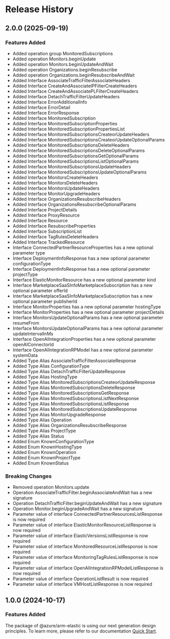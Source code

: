 # Release History

## 2.0.0 (2025-09-19)

### Features Added
  - Added operation group MonitoredSubscriptions
  - Added operation Monitors.beginUpdate
  - Added operation Monitors.beginUpdateAndWait
  - Added operation Organizations.beginResubscribe
  - Added operation Organizations.beginResubscribeAndWait
  - Added Interface AssociateTrafficFilterAssociateHeaders
  - Added Interface CreateAndAssociateIPFilterCreateHeaders
  - Added Interface CreateAndAssociatePLFilterCreateHeaders
  - Added Interface DetachTrafficFilterUpdateHeaders
  - Added Interface ErrorAdditionalInfo
  - Added Interface ErrorDetail
  - Added Interface ErrorResponse
  - Added Interface MonitoredSubscription
  - Added Interface MonitoredSubscriptionProperties
  - Added Interface MonitoredSubscriptionPropertiesList
  - Added Interface MonitoredSubscriptionsCreateorUpdateHeaders
  - Added Interface MonitoredSubscriptionsCreateorUpdateOptionalParams
  - Added Interface MonitoredSubscriptionsDeleteHeaders
  - Added Interface MonitoredSubscriptionsDeleteOptionalParams
  - Added Interface MonitoredSubscriptionsGetOptionalParams
  - Added Interface MonitoredSubscriptionsListOptionalParams
  - Added Interface MonitoredSubscriptionsUpdateHeaders
  - Added Interface MonitoredSubscriptionsUpdateOptionalParams
  - Added Interface MonitorsCreateHeaders
  - Added Interface MonitorsDeleteHeaders
  - Added Interface MonitorsUpdateHeaders
  - Added Interface MonitorUpgradeHeaders
  - Added Interface OrganizationsResubscribeHeaders
  - Added Interface OrganizationsResubscribeOptionalParams
  - Added Interface ProjectDetails
  - Added Interface ProxyResource
  - Added Interface Resource
  - Added Interface ResubscribeProperties
  - Added Interface SubscriptionList
  - Added Interface TagRulesDeleteHeaders
  - Added Interface TrackedResource
  - Interface ConnectedPartnerResourceProperties has a new optional parameter type
  - Interface DeploymentInfoResponse has a new optional parameter configurationType
  - Interface DeploymentInfoResponse has a new optional parameter projectType
  - Interface ElasticMonitorResource has a new optional parameter kind
  - Interface MarketplaceSaaSInfoMarketplaceSubscription has a new optional parameter offerId
  - Interface MarketplaceSaaSInfoMarketplaceSubscription has a new optional parameter publisherId
  - Interface MonitorProperties has a new optional parameter hostingType
  - Interface MonitorProperties has a new optional parameter projectDetails
  - Interface MonitorsUpdateOptionalParams has a new optional parameter resumeFrom
  - Interface MonitorsUpdateOptionalParams has a new optional parameter updateIntervalInMs
  - Interface OpenAIIntegrationProperties has a new optional parameter openAIConnectorId
  - Interface OpenAIIntegrationRPModel has a new optional parameter systemData
  - Added Type Alias AssociateTrafficFilterAssociateResponse
  - Added Type Alias ConfigurationType
  - Added Type Alias DetachTrafficFilterUpdateResponse
  - Added Type Alias HostingType
  - Added Type Alias MonitoredSubscriptionsCreateorUpdateResponse
  - Added Type Alias MonitoredSubscriptionsDeleteResponse
  - Added Type Alias MonitoredSubscriptionsGetResponse
  - Added Type Alias MonitoredSubscriptionsListNextResponse
  - Added Type Alias MonitoredSubscriptionsListResponse
  - Added Type Alias MonitoredSubscriptionsUpdateResponse
  - Added Type Alias MonitorUpgradeResponse
  - Added Type Alias Operation
  - Added Type Alias OrganizationsResubscribeResponse
  - Added Type Alias ProjectType
  - Added Type Alias Status
  - Added Enum KnownConfigurationType
  - Added Enum KnownHostingType
  - Added Enum KnownOperation
  - Added Enum KnownProjectType
  - Added Enum KnownStatus

### Breaking Changes
  - Removed operation Monitors.update
  - Operation AssociateTrafficFilter.beginAssociateAndWait has a new signature
  - Operation DetachTrafficFilter.beginUpdateAndWait has a new signature
  - Operation Monitor.beginUpgradeAndWait has a new signature
  - Parameter value of interface ConnectedPartnerResourcesListResponse is now required
  - Parameter value of interface ElasticMonitorResourceListResponse is now required
  - Parameter value of interface ElasticVersionsListResponse is now required
  - Parameter value of interface MonitoredResourceListResponse is now required
  - Parameter value of interface MonitoringTagRulesListResponse is now required
  - Parameter value of interface OpenAIIntegrationRPModelListResponse is now required
  - Parameter value of interface OperationListResult is now required
  - Parameter value of interface VMHostListResponse is now required

    
## 1.0.0 (2024-10-17)

### Features Added

The package of @azure/arm-elastic is using our next generation design principles. To learn more, please refer to our documentation [Quick Start](https://aka.ms/azsdk/js/mgmt/quickstart).
